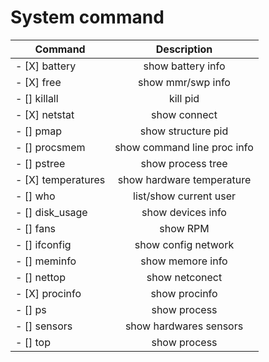 System command
==============
Command                | Description
| -------------        |:-------------: |
| - [X]    battery     |         show battery info
| - [X]    free        |       show mmr/swp info
| - []    killall     |      kill pid
| - [X]    netstat     |     show connect
| - []    pmap        |    show structure pid
| - []    procsmem    |   show command line proc info 
| - []    pstree      |  show process tree
| - [X]    temperatures|     show hardware temperature
| - []    who         |    list/show current user
| - []    disk_usage  |   show devices info
| - []    fans        |   show RPM
| - []    ifconfig    |         show config network
| - []    meminfo     |        show memore info
| - []    nettop      |       show netconect
| - [X]    procinfo    |      show procinfo
| - []    ps          |     show process
| - []    sensors     |    show hardwares sensors
| - []    top         |   show process
